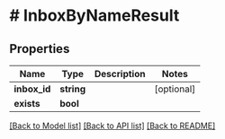 # # InboxByNameResult

## Properties

Name | Type | Description | Notes
------------ | ------------- | ------------- | -------------
**inbox_id** | **string** |  | [optional]
**exists** | **bool** |  |

[[Back to Model list]](../../README#models) [[Back to API list]](../../README#endpoints) [[Back to README]](../../README)
